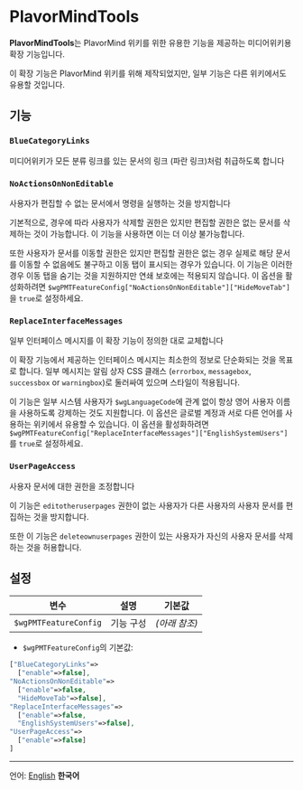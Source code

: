 # PlavorMindTools
**PlavorMindTools**는 PlavorMind 위키를 위한 유용한 기능을 제공하는 미디어위키용 확장 기능입니다.

이 확장 기능은 PlavorMind 위키를 위해 제작되었지만, 일부 기능은 다른 위키에서도 유용할 것입니다.
## 기능
### `BlueCategoryLinks`
미디어위키가 모든 분류 링크를 있는 문서의 링크 (파란 링크)처럼 취급하도록 합니다
### `NoActionsOnNonEditable`
사용자가 편집할 수 없는 문서에서 명령을 실행하는 것을 방지합니다

기본적으로, 경우에 따라 사용자가 삭제할 권한은 있지만 편집할 권한은 없는 문서를 삭제하는 것이 가능합니다. 이 기능을 사용하면 이는 더 이상 불가능합니다.

또한 사용자가 문서를 이동할 권한은 있지만 편집할 권한은 없는 경우 실제로 해당 문서를 이동할 수 없음에도 불구하고 이동 탭이 표시되는 경우가 있습니다. 이 기능은 이러한 경우 이동 탭을 숨기는 것을 지원하지만 연쇄 보호에는 적용되지 않습니다. 이 옵션을 활성화하려면 `$wgPMTFeatureConfig["NoActionsOnNonEditable"]["HideMoveTab"]`을 `true`로 설정하세요.
### `ReplaceInterfaceMessages`
일부 인터페이스 메시지를 이 확장 기능이 정의한 대로 교체합니다

이 확장 기능에서 제공하는 인터페이스 메시지는 최소한의 정보로 단순화되는 것을 목표로 합니다. 일부 메시지는 알림 상자 CSS 클래스 (`errorbox`, `messagebox`, `successbox` or `warningbox`)로 둘러싸여 있으며 스타일이 적용됩니다.

이 기능은 일부 시스템 사용자가 `$wgLanguageCode`에 관계 없이 항상 영어 사용자 이름을 사용하도록 강제하는 것도 지원합니다. 이 옵션은 글로벌 계정과 서로 다른 언어를 사용하는 위키에서 유용할 수 있습니다. 이 옵션을 활성화하려면 `$wgPMTFeatureConfig["ReplaceInterfaceMessages"]["EnglishSystemUsers"]`를 `true`로 설정하세요.
### `UserPageAccess`
사용자 문서에 대한 권한을 조정합니다

이 기능은 `editotheruserpages` 권한이 없는 사용자가 다른 사용자의 사용자 문서를 편집하는 것을 방지합니다.

또한 이 기능은 `deleteownuserpages` 권한이 있는 사용자가 자신의 사용자 문서를 삭제하는 것을 허용합니다.
## 설정
|변수|설명|기본값|
|-|-|-|
|`$wgPMTFeatureConfig`|기능 구성|_(아래 참조)_|
* `$wgPMTFeatureConfig`의 기본값:
```php
["BlueCategoryLinks"=>
  ["enable"=>false],
"NoActionsOnNonEditable"=>
  ["enable"=>false,
  "HideMoveTab"=>false],
"ReplaceInterfaceMessages"=>
  ["enable"=>false,
  "EnglishSystemUsers"=>false],
"UserPageAccess"=>
  ["enable"=>false]
]
```
---
언어: [English](https://github.com/PlavorMind/PlavorMindTools/blob/master/readme.md) **한국어**
